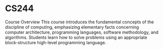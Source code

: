 # CS244
Course Overview
This course introduces the fundamental concepts of the discipline of computing, emphasizing elementary facts concerning computer architecture, programming languages, software methodology, and algorithms. Students learn how to solve problems using an appropriate block-structure high-level programming language.
